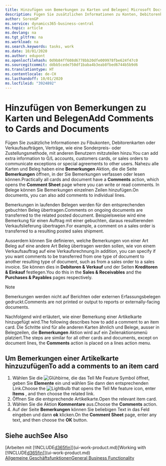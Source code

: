 ```yaml
---
title: Hinzufügen von Bemerkungen zu Karten und Belegen| Microsoft Docs
description: Fügen Sie zusätzlichen Informationen zu Konten, Debitorenkarten oder Verkaufsaufträgen, Verträge, wie eine Sonderpreis- oder Zustellungsmethode, mit anderen Benutzern mitzuteilen hinzu.
author: SorenGP
ms.service: dynamics365-business-central
ms.topic: article
ms.devlang: na
ms.tgt_pltfrm: na
ms.workload: na
ms.search.keywords: tasks, work
ms.date: 10/01/2020
ms.author: edupont
ms.openlocfilehash: 0d9b84ff608d6778bb20dfe009978fbe624f47c0
ms.sourcegitcommit: ddbb5cede750df1baba4b3eab8fbed6744b5b9d6
ms.translationtype: HT
ms.contentlocale: de-CH
ms.lasthandoff: 10/01/2020
ms.locfileid: "3924892"
---
```

# <a name="add-comments-to-cards-and-documents"></a><span data-ttu-id="b1ffe-103">Hinzufügen von Bemerkungen zu Karten und Belegen</span><span class="sxs-lookup"><span data-stu-id="b1ffe-103">Add Comments to Cards and Documents</span></span>
<span data-ttu-id="b1ffe-104">Fügen Sie zusätzliche Informationen zu Fibukonten, Debitorenkarten oder Verkaufsaufträgen, Verträge, wie eine Sonderpreis- oder Zustellungsmethode, mit anderen Benutzern mitzuteilen hinzu.</span><span class="sxs-lookup"><span data-stu-id="b1ffe-104">You can add extra information to G/L accounts, customers cards, or sales orders to communicate exceptions or special agreements to other users.</span></span>
<span data-ttu-id="b1ffe-105">Nahezu alle Karten und Beleg haben eine **Bemerkungen** Aktion, die die Seite **Bemerkungen** öffnen, in der Sie Bemerkungen verfassen oder lesen können.</span><span class="sxs-lookup"><span data-stu-id="b1ffe-105">Practically all cards and document have a **Comments** action, which opens the **Comment Sheet** page where you can write or read comments.</span></span> <span data-ttu-id="b1ffe-106">In Belege können Sie Bemerkungen einzelnen Zeilen hinzufügen.</span><span class="sxs-lookup"><span data-stu-id="b1ffe-106">On documents, you can also add comments to individual lines.</span></span>

<span data-ttu-id="b1ffe-107">Bemerkungen in laufenden Belegen werden für den entsprechenden gebuchten Beleg übertragen.</span><span class="sxs-lookup"><span data-stu-id="b1ffe-107">Comments on ongoing documents are transferred to the related posted document.</span></span> <span data-ttu-id="b1ffe-108">Beispielsweise wird eine Bemerkung für einen Auftrag mit einer gebuchten, daraus resultierenden Verkaufslieferung übertragen.</span><span class="sxs-lookup"><span data-stu-id="b1ffe-108">For example, a comment on a sales order is transferred to a resulting posted sales shipment.</span></span>

<span data-ttu-id="b1ffe-109">Ausserdem können Sie definieren, welche Bemerkungen von einer Art Beleg auf eine andere Art Beleg übertragen werden sollen, wie von einem Verkaufsauftrag auf eine Verkaufsrechnung.</span><span class="sxs-lookup"><span data-stu-id="b1ffe-109">In addition, you can specify if you want comments to be transferred from one type of document to another resulting type of document, such as from a sales order to a sales invoice.</span></span> <span data-ttu-id="b1ffe-110">Sie können dies in **Debitoren & Verkauf** und der Seiten **Kreditoren & Einkauf** festlegen.</span><span class="sxs-lookup"><span data-stu-id="b1ffe-110">You do this in the **Sales & Receivables** and the **Purchases & Payables** pages respectively.</span></span>

> [!NOTE]
> <span data-ttu-id="b1ffe-111">Bemerkungen werden nicht auf Berichten oder externen Erfassungsbelegen gedruckt.</span><span class="sxs-lookup"><span data-stu-id="b1ffe-111">Comments are not printed or output to reports or externally-facing documents.</span></span>

<span data-ttu-id="b1ffe-112">Nachfolgend wird erläutert, wie einer Bemerkung einer Artikelkarte hinzugefügt wird.</span><span class="sxs-lookup"><span data-stu-id="b1ffe-112">The following describes how to add a comment to an item card.</span></span> <span data-ttu-id="b1ffe-113">Die Schritte sind für alle anderen Karten ähnlich und Belege, ausser in Belegzeilen, die **Bemerkungen** Aktion wird auf ein Zeilenaktionsmenü platziert.</span><span class="sxs-lookup"><span data-stu-id="b1ffe-113">The steps are similar for all other cards and documents, except on document lines, the **Comments** action is placed on a lines action menu.</span></span>

## <a name="to-add-a-comments-to-an-item-card"></a><span data-ttu-id="b1ffe-114">Um Bemerkungen einer Artikelkarte hinzuzufügen</span><span class="sxs-lookup"><span data-stu-id="b1ffe-114">To add a comments to an item card</span></span>
1. <span data-ttu-id="b1ffe-115">Wählen Sie die ![Glühbirne, die das Tell Me Feature](media/ui-search/search_small.png "Tell Me-Funktion") Symbol öffnet, geben Sie **Elemente** ein und wählen Sie dann den entsprechenden Link.</span><span class="sxs-lookup"><span data-stu-id="b1ffe-115">Choose the ![Lightbulb that opens the Tell Me feature](media/ui-search/search_small.png "Tell me what you want to do") icon, enter **Items** , and then choose the related link.</span></span>
2. <span data-ttu-id="b1ffe-116">Öffnen Sie die entsprechende Artikelkarte.</span><span class="sxs-lookup"><span data-stu-id="b1ffe-116">Open the relevant item card.</span></span>
3. <span data-ttu-id="b1ffe-117">Wählen Sie die Aktion **Kommentare** aus.</span><span class="sxs-lookup"><span data-stu-id="b1ffe-117">Choose the **Comments** action.</span></span>
4. <span data-ttu-id="b1ffe-118">Auf der Seite **Bemerkungen** können Sie beliebigen Text in das Feld eingeben und dann **ok** klicken.</span><span class="sxs-lookup"><span data-stu-id="b1ffe-118">On the **Comment Sheet** page, enter any text, and then choose the **OK** button.</span></span>

## <a name="see-also"></a><span data-ttu-id="b1ffe-119">Siehe auch</span><span class="sxs-lookup"><span data-stu-id="b1ffe-119">See Also</span></span>
<span data-ttu-id="b1ffe-120">[Arbeiten mit [!INCLUDE[d365fin](includes/d365fin_md.md)]](ui-work-product.md)</span><span class="sxs-lookup"><span data-stu-id="b1ffe-120">[Working with [!INCLUDE[d365fin](includes/d365fin_md.md)]](ui-work-product.md)</span></span>  
[<span data-ttu-id="b1ffe-121">Allgemeine Geschäftsfunktionen</span><span class="sxs-lookup"><span data-stu-id="b1ffe-121">General Business Functionality</span></span>](ui-across-business-areas.md)
